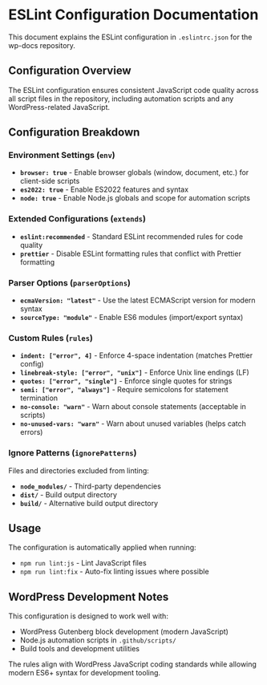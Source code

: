 # ESLint Configuration Documentation

This document explains the ESLint configuration in `.eslintrc.json` for the wp-docs repository.

## Configuration Overview

The ESLint configuration ensures consistent JavaScript code quality across all script files in the repository, including automation scripts and any WordPress-related JavaScript.

## Configuration Breakdown

### Environment Settings (`env`)
- **`browser: true`** - Enable browser globals (window, document, etc.) for client-side scripts
- **`es2022: true`** - Enable ES2022 features and syntax
- **`node: true`** - Enable Node.js globals and scope for automation scripts

### Extended Configurations (`extends`)
- **`eslint:recommended`** - Standard ESLint recommended rules for code quality
- **`prettier`** - Disable ESLint formatting rules that conflict with Prettier formatting

### Parser Options (`parserOptions`)
- **`ecmaVersion: "latest"`** - Use the latest ECMAScript version for modern syntax
- **`sourceType: "module"`** - Enable ES6 modules (import/export syntax)

### Custom Rules (`rules`)
- **`indent: ["error", 4]`** - Enforce 4-space indentation (matches Prettier config)
- **`linebreak-style: ["error", "unix"]`** - Enforce Unix line endings (LF)
- **`quotes: ["error", "single"]`** - Enforce single quotes for strings
- **`semi: ["error", "always"]`** - Require semicolons for statement termination
- **`no-console: "warn"`** - Warn about console statements (acceptable in scripts)
- **`no-unused-vars: "warn"`** - Warn about unused variables (helps catch errors)

### Ignore Patterns (`ignorePatterns`)
Files and directories excluded from linting:
- **`node_modules/`** - Third-party dependencies
- **`dist/`** - Build output directory
- **`build/`** - Alternative build output directory

## Usage

The configuration is automatically applied when running:
- `npm run lint:js` - Lint JavaScript files
- `npm run lint:fix` - Auto-fix linting issues where possible

## WordPress Development Notes

This configuration is designed to work well with:
- WordPress Gutenberg block development (modern JavaScript)
- Node.js automation scripts in `.github/scripts/`
- Build tools and development utilities

The rules align with WordPress JavaScript coding standards while allowing modern ES6+ syntax for development tooling.
